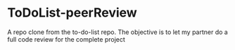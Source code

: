# ToDoList-peerReview
A repo clone from the to-do-list repo. The objective is to let my partner do a full code review for the complete project
